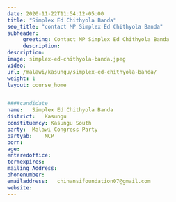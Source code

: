 ```yaml
---
date: 2020-11-22T11:54:12-05:00
title: "Simplex Ed Chithyola Banda"
seo_title: "contact MP Simplex Ed Chithyola Banda"
subheader:
     greeting: Contact MP Simplex Ed Chithyola Banda
     description: 
description: 
image: simplex-ed-chithyola-banda.jpeg
video: 
url: /malawi/kasungu/simplex-ed-chithyola-banda/
weight: 1
layout: course_home


####candidate
name:	Simplex Ed Chithyola Banda
district:	Kasungu
constituency: Kasungu South
party:	Malawi Congress Party
partyab:	MCP
born:
age: 
enteredoffice:	
termexpires:	
mailing Address:
phonenumber:	
emailaddress:	chinansifoundation07@gmail.com
website:	
---
```


